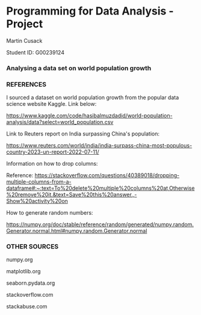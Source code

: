# Programming for Data Analysis - Project

Martin Cusack 

Student ID: G00239124

### Analysing a data set on world population growth

### REFERENCES

I sourced a dataset on world population growth from the popular data science website Kaggle. Link below:

https://www.kaggle.com/code/hasibalmuzdadid/world-population-analysis/data?select=world_population.csv

Link to Reuters report on India surpassing China's population: 

https://www.reuters.com/world/india/india-surpass-china-most-populous-country-2023-un-report-2022-07-11/

Information on how to drop columns:

Reference: https://stackoverflow.com/questions/40389018/dropping-multiple-columns-from-a-dataframe#:~:text=To%20delete%20multiple%20columns%20at,Otherwise%20remove%20it.&text=Save%20this%20answer.,-Show%20activity%20on

How to generate random numbers:

https://numpy.org/doc/stable/reference/random/generated/numpy.random.Generator.normal.html#numpy.random.Generator.normal

### OTHER SOURCES

numpy.org

matplotlib.org

seaborn.pydata.org

stackoverflow.com

stackabuse.com

